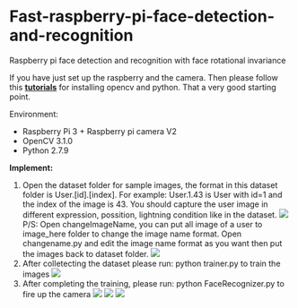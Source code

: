 # Fast-raspberry-pi-face-detection-and-recognition
Raspberry pi face detection and recognition with face rotational invariance

If you have just set up the raspberry and the camera. Then please follow this [**tutorials**](http://www.pyimagesearch.com/2016/04/18/install-guide-raspberry-pi-3-raspbian-jessie-opencv-3/) for installing opencv and python. That a very good starting point.

Environment:
- Raspberry Pi 3 + Raspberry pi camera V2
- OpenCV 3.1.0
- Python 2.7.9

**Implement:**
1. Open the dataset folder for sample images, the format in this dataset folder is User.[id].[index]. For example: User.1.43 is User with id=1 and the index of the image is 43. You should capture the user image in different expression, possition, lightning condition like in the dataset.
![]({{site.baseurl}}//upload//2017-04-01-154913_1184x624_scrot.png)
P/S: Open changeImageName, you can put all image of a user to image_here folder to change the image name format. Open changename.py and edit the image name format as you want then put the images back to dataset folder.
![]({{site.baseurl}}//2017-04-01-155213_1184x624_scrot.png)
2. After colletecting the dataset please run: python trainer.py to train the images
![]({{site.baseurl}}//2017-04-01-155423_1184x624_scrot.png)
3. After completing the training, please run: python FaceRecognizer.py to fire up the camera
![]({{site.baseurl}}//2017-04-01-155503_1184x624_scrot.png)
![]({{site.baseurl}}//2017-04-01-155547_1184x624_scrot.png)
![]({{site.baseurl}}//2017-04-01-155602_1184x624_scrot.png)
